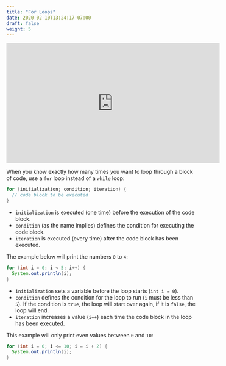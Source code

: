 ```yaml
---
title: "For Loops"
date: 2020-02-10T13:24:17-07:00
draft: false
weight: 5
---
```


<p style="text-align: center;"><iframe width="560" height="315" src="https://www.youtube.com/embed/QHM7dmhFP64" frameborder="0" allow="accelerometer; autoplay; clipboard-write; encrypted-media; gyroscope; picture-in-picture" allowfullscreen></iframe></p>

<!--<link rel="stylesheet" href="../../style.css">-->

When you know exactly how many times you want to loop through a block of code, use a `for` loop instead of a `while` loop:

```java
for (initialization; condition; iteration) {
  // code block to be executed
}
```

- `initialization` is executed (one time) before the execution of the code block.
- `condition` (as the name implies) defines the condition for executing the code block.
- `iteration` is executed (every time) after the code block has been executed.

The example below will print the numbers `0` to `4`:

```java
for (int i = 0; i < 5; i++) {
  System.out.println(i);
}
```

- `initialization` sets a variable before the loop starts (`int i = 0`).
- `condition` defines the condition for the loop to run (`i` must be less than `5`). If the condition is `true`, the loop will start over again, if it is `false`, the loop will end.
- `iteration` increases a value (`i++`) each time the code block in the loop has been executed.

This example will only print even values between `0` and `10`:

```java
for (int i = 0; i <= 10; i = i + 2) {
  System.out.println(i);
}
```